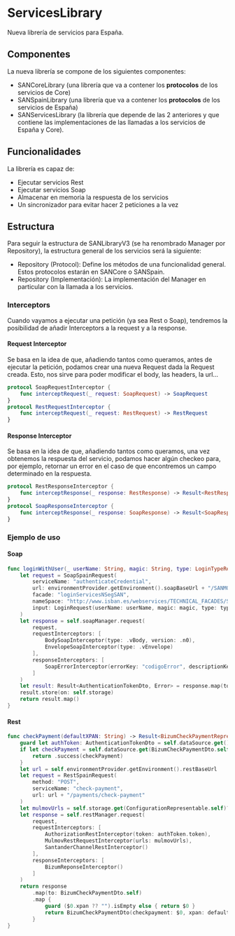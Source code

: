 # ServicesLibrary

Nueva librería de servicios para España.

## Componentes

La nueva librería se compone de los siguientes componentes:

* SANCoreLibrary (una librería que va a contener los **protocolos** de los servicios de Core)
* SANSpainLibrary (una librería que va a contener los **protocolos** de los servicios de España)
* SANServicesLibrary (la librería que depende de las 2 anteriores y que contiene las implementaciones de las llamadas a los servicios de España y Core).

## Funcionalidades

La librería es capaz de:

* Ejecutar servicios Rest
* Ejecutar servicios Soap
* Almacenar en memoria la respuesta de los servicios
* Un sincronizador para evitar hacer 2 peticiones a la vez


## Estructura

Para seguir la estructura de SANLibraryV3 (se ha renombrado Manager por Repository), la estructura general de los servicios será la siguiente:

* Repository (Protocol): Define los métodos de una funcionalidad general. Estos protocolos estarán en SANCore o SANSpain.
* Repository (Implementación): La implementación del Manager en particular con la llamada a los servicios.

### Interceptors

Cuando vayamos a ejecutar una petición (ya sea Rest o Soap), tendremos la posibilidad de añadir Interceptors a la request y a la response.

#### Request Interceptor

Se basa en la idea de que, añadiendo tantos como queramos, antes de ejecutar la petición, podamos crear una nueva Request dada la Request creada. Esto, nos sirve para poder modificar el body, las headers, la url...

```swift
protocol SoapRequestInterceptor {
    func interceptRequest(_ request: SoapRequest) -> SoapRequest
}
protocol RestRequestInterceptor {
    func interceptRequest(_ request: RestRequest) -> RestRequest
}
```

#### Response Interceptor

Se basa en la idea de que, añadiendo tantos como queramos, una vez obtenemos la respuesta del servicio, podamos hacer algún checkeo para, por ejemplo, retornar un error en el caso de que encontremos un campo determinado en la respuesta.

```swift
protocol RestResponseInterceptor {
    func interceptResponse(_ response: RestResponse) -> Result<RestResponse, Error>
}
protocol SoapResponseInterceptor {
    func interceptResponse(_ response: SoapResponse) -> Result<SoapResponse, Error>
}
```

### Ejemplo de uso

#### Soap

```swift
func loginWithUser(_ userName: String, magic: String, type: LoginTypeRepresentable) -> Result<Void, Error> {
    let request = SoapSpainRequest(
        serviceName: "authenticateCredential",
        url: environmentProvider.getEnvironment().soapBaseUrl + "/SANMOV_IPAD_NSeg_ENS/ws/SANMOV_Def_Listener",
        facade: "loginServicesNSegSAN",
        nameSpace: "http://www.isban.es/webservices/TECHNICAL_FACADES/Security/F_facseg_security/internet/",
        input: LoginRequest(userName: userName, magic: magic, type: type)
    )
    let response = self.soapManager.request(
        request,
        requestInterceptors: [
            BodySoapInterceptor(type: .vBody, version: .n0),
            EnvelopeSoapInterceptor(type: .vEnvelope)
        ],
        responseInterceptors: [
            SoapErrorInterceptor(errorKey: "codigoError", descriptionKey: "descripcionError")
        ]
    )
    let result: Result<AuthenticationTokenDto, Error> = response.map(to: AuthenticationTokenDto.self)
    result.store(on: self.storage)
    return result.map()
}
```

#### Rest

```swift
func checkPayment(defaultXPAN: String) -> Result<BizumCheckPaymentRepresentable, Error> {
    guard let authToken: AuthenticationTokenDto = self.dataSource.get() else { return .failure(ServiceError.unknown) }
    if let checkPayment = self.dataSource.get(BizumCheckPaymentDto.self) {
        return .success(checkPayment)
    }
    let url = self.environmentProvider.getEnvironment().restBaseUrl
    let request = RestSpainRequest(
        method: "POST",
        serviceName: "check-payment",
        url: url + "/payments/check-payment"
    )
    let mulmovUrls = self.storage.get(ConfigurationRepresentable.self)?.mulmovUrls ?? []
    let response = self.restManager.request(
        request,
        requestInterceptors: [
            AuthorizationRestInterceptor(token: authToken.token),
            MulmovRestRequestInterceptor(urls: mulmovUrls),
            SantanderChannelRestInterceptor()
        ],
        responseInterceptors: [
            BizumReponseInterceptor()
        ]
    )
    return response
        .map(to: BizumCheckPaymentDto.self)
        .map {
            guard ($0.xpan ?? "").isEmpty else { return $0 }
            return BizumCheckPaymentDto(checkpayment: $0, xpan: defaultXPAN)
        }
}
```
